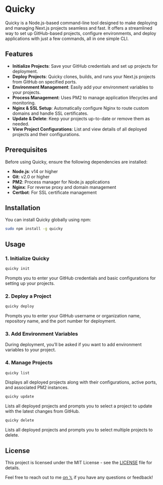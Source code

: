 # Quicky
Quicky is a Node.js-based command-line tool designed to make deploying and managing Next.js projects seamless and fast. It offers a streamlined way to set up GitHub-based projects, configure environments, and deploy applications with just a few commands, all in one simple CLI.

## Features

- **Initialize Projects**: Save your GitHub credentials and set up projects for deployment.
- **Deploy Projects**: Quicky clones, builds, and runs your Next.js projects from GitHub on specified ports.
- **Environment Management**: Easily add your environment variables to your projects.
- **Process Management**: Uses PM2 to manage application lifecycles and monitoring.
- **Nginx & SSL Setup**: Automatically configure Nginx to route custom domains and handle SSL certificates.
- **Update & Delete**: Keep your projects up-to-date or remove them as needed.
- **View Project Configurations**: List and view details of all deployed projects and their configurations.

## Prerequisites

Before using Quicky, ensure the following dependencies are installed:

- **Node.js**: v14 or higher
- **Git**: v2.0 or higher
- **PM2**: Process manager for Node.js applications
- **Nginx**: For reverse proxy and domain management
- **Certbot**: For SSL certificate management

## Installation

You can install Quicky globally using npm:

```bash
sudo npm install -g quicky
```

## Usage

### 1. Initialize Quicky

```bash
quicky init
```

Prompts you to enter your GitHub credentials and basic configurations for setting up your projects.

### 2. Deploy a Project

```bash
quicky deploy
```

Prompts you to enter your GitHub username or organization name, repository name, and the port number for deployment.

### 3. Add Environment Variables

During deployment, you’ll be asked if you want to add environment variables to your project.

### 4. Manage Projects

```bash
quicky list
```

Displays all deployed projects along with their configurations, active ports, and associated PM2 instances.

```bash
quicky update
```

Lists all deployed projects and prompts you to select a project to update with the latest changes from GitHub.

```bash
quicky delete
```

Lists all deployed projects and prompts you to select multiple projects to delete.

## License

This project is licensed under the MIT License - see the [LICENSE](LICENSE) file for details.

Feel free to reach out to me [on 𝕏](https://x.com/alemalohe) if you have any questions or feedback! 
